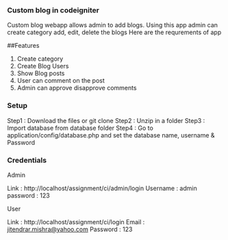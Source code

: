 
### Custom blog in codeigniter

Custom blog webapp allows admin to add blogs. Using this app admin can create category add, edit, delete the blogs Here are the requrements of app

##Features
  1. Create category
  2. Create Blog Users
  3. Show Blog posts
  4. User can comment on the post
  5. Admin can approve disapprove comments
  
### Setup 

  Step1 : Download the files or git clone
  Step2 : Unzip in a folder
  Step3 : Import database from database folder 
  Step4 : Go to application/config/database.php and set the database name, username & Password


### Credentials

 Admin 

  Link	 : http://localhost/assignment/ci/admin/login
  Username : admin
  password : 123


 User 

  Link : http://localhost/assignment/ci/login
  Email : jitendrar.mishra@yahoo.com 
  Password : 123
